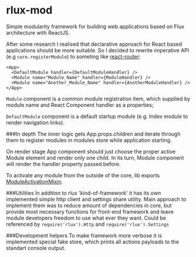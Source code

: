 # rlux-mod
Simple modularity framework for building web applications based on Flux architecture with ReactJS.

After some research I realised that declarative approach for React based applications should be more suitable.
So I decided to rewrite imperative API (e.g `core.registerModule`) to someting like
[react-router](https://github.com/rackt/react-router):

```
<App>
  <DefaultModule handler={DefaultModuleHandler} />
  <Module name="Module_Name" handler={ModuleHandler} />
  <Module name="Another_Module_Name" handler={AnotherModuleHandler} />
</App>
```
`Module` component is a common module registration item, which supplied by module name and React Component handler as a properties;

`DefaultModule` component is a default startup module (e.g. Index module to render navigation links).

###In depth
The inner logic gets App.props.children and iterate through them to register modules in modules store while application starting.

On render stage App component should just choose the proper active Module element and render only one child.
In its turn, Module component will render the handler property passed before.

To activate any module from the outside of the core, lib exports [ModuleActivationMixin](https://github.com/stremlenye/rlux-mod/tree/master/core/mixins).

###Utilities
In addition to rlux 'kind-of-framework' it has its own implemented simple http client and settings share utility.
Main approach to implement them was to reduce amount of dependencies in core, but provide most necessary functions for front-end framework and leave module developers freedom to use what ever they want.
Could be referenced by
`require('rlux').Http` and
`require('rlux').Settings`

###Development helpers
To make framework more verbose it is implemented special fake store, which prints all actions payloads to the standart console output.
